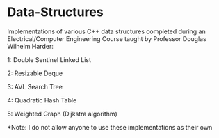 # Data-Structures

Implementations of various C++ data structures completed during an Electrical/Computer Engineering Course taught by Professor Douglas Wilhelm Harder: 

1: Double Sentinel Linked List 

2: Resizable Deque

3: AVL Search Tree

4: Quadratic Hash Table 

5: Weighted Graph (Dijkstra algorithm) 

*Note: I do not allow anyone to use these implementations as their own
